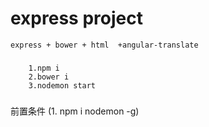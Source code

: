 #	express project 
	express + bower + html  +angular-translate
###
```
	1.npm i
	2.bower i
	3.nodemon start
```
#####
前置条件
	(1. npm i nodemon -g)
